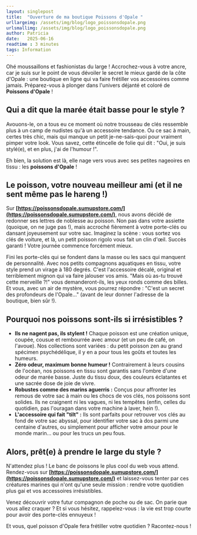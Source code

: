 ```yaml
---
layout: singlepost
title:  "Ouverture de ma boutique Poissons d'Opale "
urllargeimg: /assets/img/blog/logo_poissonsdopale.png
urlsmallimg: /assets/img/blog/logo_poissonsdopale.png
author: Patricia
date:   2025-06-16
readtime : 3 minutes
tags: Information
---
```

Ohé moussaillons et fashionistas du large ! Accrochez-vous à votre ancre, car je suis sur le point de vous dévoiler le secret le mieux gardé de la côte d'Opale : une boutique en ligne qui va faire frétiller vos accessoires comme jamais. Préparez-vous à plonger dans l'univers déjanté et coloré de **Poissons d'Opale** !


## Qui a dit que la marée était basse pour le style ?
Avouons-le, on a tous eu ce moment où notre trousseau de clés ressemble plus à un camp de nudistes qu'à un accessoire tendance. Ou ce sac à main, certes très chic, mais qui manque un petit je-ne-sais-quoi pour vraiment pimper votre look. Vous savez, cette étincelle de folie qui dit : "Oui, je suis stylé(e), et en plus, j'ai de l'humour !".

Eh bien, la solution est là, elle nage vers vous avec ses petites nageoires en tissu : les **poissons d'Opale** !

## Le poisson, votre nouveau meilleur ami (et il ne sent même pas le hareng !)
Sur **[https://poissonsdopale.sumupstore.com/](https://poissonsdopale.sumupstore.com/)**, nous avons décidé de redonner ses lettres de noblesse au poisson. Non pas dans votre assiette (quoique, on ne juge pas !), mais accroché fièrement à votre porte-clés ou dansant joyeusement sur votre sac. Imaginez la scène : vous sortez vos clés de voiture, et là, un petit poisson rigolo vous fait un clin d'œil. Succès garanti ! Votre journée commence forcément mieux.

Fini les porte-clés qui se fondent dans la masse ou les sacs qui manquent de personnalité. Avec nos petits compagnons aquatiques en tissu, votre style prend un virage à 180 degrés. C'est l'accessoire décalé, original et terriblement mignon qui va faire jalouser vos amis. "Mais où as-tu trouvé cette merveille ?!" vous demanderont-ils, les yeux ronds comme des billes. Et vous, avec un air de mystère, vous pourrez répondre : "C'est un secret des profondeurs de l'Opale..." (avant de leur donner l'adresse de la boutique, bien sûr !).


## Pourquoi nos poissons sont-ils si irrésistibles ?
* **Ils ne nagent pas, ils stylent !** Chaque poisson est une création unique, coupée, cousue et rembourrée avec amour (et un peu de café, on l'avoue). Nos collections sont variées : du petit poisson zen au grand spécimen psychédélique, il y en a pour tous les goûts et toutes les humeurs.
* **Zéro odeur, maximum bonne humeur !** Contrairement à leurs cousins de l'océan, nos poissons en tissu sont garantis sans l'ombre d'une odeur de marée basse. Juste du tissu doux, des couleurs éclatantes et une sacrée dose de joie de vivre.
* **Robustes comme des marins aguerris :** Conçus pour affronter les remous de votre sac à main ou les chocs de vos clés, nos poissons sont solides. Ils ne craignent ni les vagues, ni les tempêtes (enfin, celles du quotidien, pas l'ouragan dans votre machine à laver, hein !).
* **L'accessoire qui fait "tilt" :** Ils sont parfaits pour retrouver vos clés au fond de votre sac abyssal, pour identifier votre sac à dos parmi une centaine d'autres, ou simplement pour afficher votre amour pour le monde marin... ou pour les trucs un peu fous.


## Alors, prêt(e) à prendre le large du style ?
N'attendez plus ! Le banc de poissons le plus cool du web vous attend. Rendez-vous sur **[https://poissonsdopale.sumupstore.com/](https://poissonsdopale.sumupstore.com/)** et laissez-vous tenter par ces créatures marines qui n'ont qu'une seule mission : rendre votre quotidien plus gai et vos accessoires irrésistibles.

Venez découvrir votre futur compagnon de poche ou de sac. On parie que vous allez craquer ? Et si vous hésitez, rappelez-vous : la vie est trop courte pour avoir des porte-clés ennuyeux !


Et vous, quel poisson d'Opale fera frétiller votre quotidien ? Racontez-nous !